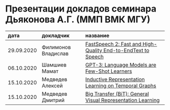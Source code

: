 # Презентации докладов семинара Дьяконова А.Г. (ММП ВМК МГУ)
| дата | докладчик | название|
| :-- | :-- | :-- |
| 29.09.2020 | Филимонов Владислав| [FastSpeech 2: Fast and High-Quality End-to-EndText to Speech](20200929_Filimonov_FastSpeech_2.pdf)|
| 06.10.2020 | Шамшиев Мамат| [GPT-3: Language Models are Few-Shot Learners](20201006_Shamshiev_GPT3.pdf)|
| 15.10.2020 | Медведев Алексей| [Inductive Representation Learning on Temporal Graphs](20201015_MedvedevA_IndReprLearn.pdf)|
| 15.10.2020 | Медведев Дмитрий| [Big Transfer (BiT): General Visual Representation Learning](20201015_MedvedevD_BigTransfer.pdf)|
